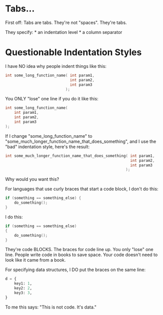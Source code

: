 # Tabs...

First off:  Tabs are tabs.  They're not "spaces".  They're tabs.

They specify:
	* an indentation level
	* a column separator

# Questionable Indentation Styles

I have NO idea why people indent things like this:
```c
int some_long_function_name( int param1,
                             int param2,
                             int param3
                           );
```

You ONLY "lose" one line if you do it like this:
```c
int some_long_function_name(
	int param1,
	int param2,
	int param3
);
```

If I change "some_long_function_name" to "some_much_longer_function_name_that_does_something",
and I use the "bad" indentation style, here's the result:

```c
int some_much_longer_function_name_that_does_something( int param1,
                                                        int param2,
                                                        int param3
                                                      );
```
Why would you want this?

For languages that use curly braces that start a code block,
I don't do this:
```c
if (something == something_else) {
	do_something();
}
```

I do this:
```c
if (something == something_else)
{
	do_something();
}
```

They're code BLOCKS.
The braces for code line up.
You only "lose" one line.
People write code in books to save space.
Your code doesn't need to look like it came from a book.

For specifying data structures, I DO put the braces on the same line:

```python
d = {
	key1: 1,
	key2: 2,
	key3: 3,
}
```

To me this says: "This is not code.  It's data."


